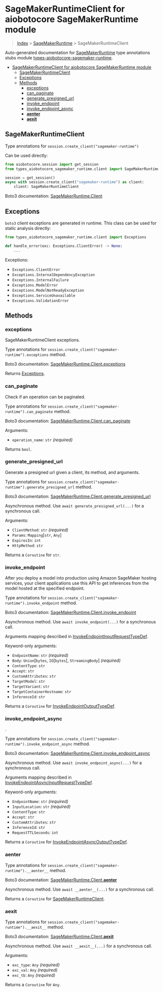 <a id="sagemakerruntimeclient-for-aiobotocore-sagemakerruntime-module"></a>

# SageMakerRuntimeClient for aiobotocore SageMakerRuntime module

> [Index](..) > [SageMakerRuntime](.) > SageMakerRuntimeClient

Auto-generated documentation for
[SageMakerRuntime](https://boto3.amazonaws.com/v1/documentation/api/latest/reference/services/sagemaker-runtime.html#SageMakerRuntime)
type annotations stubs module
[types-aiobotocore-sagemaker-runtime](https://pypi.org/project/types-aiobotocore-sagemaker-runtime/).

- [SageMakerRuntimeClient for aiobotocore SageMakerRuntime module](#sagemakerruntimeclient-for-aiobotocore-sagemakerruntime-module)
  - [SageMakerRuntimeClient](#sagemakerruntimeclient)
  - [Exceptions](#exceptions)
  - [Methods](#methods)
    - [exceptions](#exceptions)
    - [can_paginate](#can_paginate)
    - [generate_presigned_url](#generate_presigned_url)
    - [invoke_endpoint](#invoke_endpoint)
    - [invoke_endpoint_async](#invoke_endpoint_async)
    - [__aenter__](#__aenter__)
    - [__aexit__](#__aexit__)

<a id="sagemakerruntimeclient"></a>

## SageMakerRuntimeClient

Type annotations for `session.create_client("sagemaker-runtime")`

Can be used directly:

```python
from aiobotocore.session import get_session
from types_aiobotocore_sagemaker_runtime.client import SageMakerRuntimeClient

session = get_session()
async with session.create_client("sagemaker-runtime") as client:
    client: SageMakerRuntimeClient
```

Boto3 documentation:
[SageMakerRuntime.Client](https://boto3.amazonaws.com/v1/documentation/api/latest/reference/services/sagemaker-runtime.html#SageMakerRuntime.Client)

<a id="exceptions"></a>

## Exceptions

`boto3` client exceptions are generated in runtime. This class can be used for
static analysis directly:

```python
from types_aiobotocore_sagemaker_runtime.client import Exceptions

def handle_error(exc: Exceptions.ClientError) -> None:
    ...
```

Exceptions:

- `Exceptions.ClientError`
- `Exceptions.InternalDependencyException`
- `Exceptions.InternalFailure`
- `Exceptions.ModelError`
- `Exceptions.ModelNotReadyException`
- `Exceptions.ServiceUnavailable`
- `Exceptions.ValidationError`

<a id="methods"></a>

## Methods

<a id="exceptions"></a>

### exceptions

SageMakerRuntimeClient exceptions.

Type annotations for `session.create_client("sagemaker-runtime").exceptions`
method.

Boto3 documentation:
[SageMakerRuntime.Client.exceptions](https://boto3.amazonaws.com/v1/documentation/api/latest/reference/services/sagemaker-runtime.html#SageMakerRuntime.Client.exceptions)

Returns [Exceptions](#exceptions).

<a id="can_paginate"></a>

### can_paginate

Check if an operation can be paginated.

Type annotations for `session.create_client("sagemaker-runtime").can_paginate`
method.

Boto3 documentation:
[SageMakerRuntime.Client.can_paginate](https://boto3.amazonaws.com/v1/documentation/api/latest/reference/services/sagemaker-runtime.html#SageMakerRuntime.Client.can_paginate)

Arguments:

- `operation_name`: `str` *(required)*

Returns `bool`.

<a id="generate_presigned_url"></a>

### generate_presigned_url

Generate a presigned url given a client, its method, and arguments.

Type annotations for
`session.create_client("sagemaker-runtime").generate_presigned_url` method.

Boto3 documentation:
[SageMakerRuntime.Client.generate_presigned_url](https://boto3.amazonaws.com/v1/documentation/api/latest/reference/services/sagemaker-runtime.html#SageMakerRuntime.Client.generate_presigned_url)

Asynchronous method. Use `await generate_presigned_url(...)` for a synchronous
call.

Arguments:

- `ClientMethod`: `str` *(required)*
- `Params`: `Mapping`\[`str`, `Any`\]
- `ExpiresIn`: `int`
- `HttpMethod`: `str`

Returns a `Coroutine` for `str`.

<a id="invoke_endpoint"></a>

### invoke_endpoint

After you deploy a model into production using Amazon SageMaker hosting
services, your client applications use this API to get inferences from the
model hosted at the specified endpoint.

Type annotations for
`session.create_client("sagemaker-runtime").invoke_endpoint` method.

Boto3 documentation:
[SageMakerRuntime.Client.invoke_endpoint](https://boto3.amazonaws.com/v1/documentation/api/latest/reference/services/sagemaker-runtime.html#SageMakerRuntime.Client.invoke_endpoint)

Asynchronous method. Use `await invoke_endpoint(...)` for a synchronous call.

Arguments mapping described in
[InvokeEndpointInputRequestTypeDef](./type_defs.md#invokeendpointinputrequesttypedef).

Keyword-only arguments:

- `EndpointName`: `str` *(required)*
- `Body`: `Union`\[`bytes`, `IO`\[`bytes`\], `StreamingBody`\] *(required)*
- `ContentType`: `str`
- `Accept`: `str`
- `CustomAttributes`: `str`
- `TargetModel`: `str`
- `TargetVariant`: `str`
- `TargetContainerHostname`: `str`
- `InferenceId`: `str`

Returns a `Coroutine` for
[InvokeEndpointOutputTypeDef](./type_defs.md#invokeendpointoutputtypedef).

<a id="invoke_endpoint_async"></a>

### invoke_endpoint_async

.

Type annotations for
`session.create_client("sagemaker-runtime").invoke_endpoint_async` method.

Boto3 documentation:
[SageMakerRuntime.Client.invoke_endpoint_async](https://boto3.amazonaws.com/v1/documentation/api/latest/reference/services/sagemaker-runtime.html#SageMakerRuntime.Client.invoke_endpoint_async)

Asynchronous method. Use `await invoke_endpoint_async(...)` for a synchronous
call.

Arguments mapping described in
[InvokeEndpointAsyncInputRequestTypeDef](./type_defs.md#invokeendpointasyncinputrequesttypedef).

Keyword-only arguments:

- `EndpointName`: `str` *(required)*
- `InputLocation`: `str` *(required)*
- `ContentType`: `str`
- `Accept`: `str`
- `CustomAttributes`: `str`
- `InferenceId`: `str`
- `RequestTTLSeconds`: `int`

Returns a `Coroutine` for
[InvokeEndpointAsyncOutputTypeDef](./type_defs.md#invokeendpointasyncoutputtypedef).

<a id="__aenter__"></a>

### __aenter__

Type annotations for `session.create_client("sagemaker-runtime").__aenter__`
method.

Boto3 documentation:
[SageMakerRuntime.Client.__aenter__](https://boto3.amazonaws.com/v1/documentation/api/latest/reference/services/sagemaker-runtime.html#SageMakerRuntime.Client.__aenter__)

Asynchronous method. Use `await __aenter__(...)` for a synchronous call.

Returns a `Coroutine` for [SageMakerRuntimeClient](#sagemakerruntimeclient).

<a id="__aexit__"></a>

### __aexit__

Type annotations for `session.create_client("sagemaker-runtime").__aexit__`
method.

Boto3 documentation:
[SageMakerRuntime.Client.__aexit__](https://boto3.amazonaws.com/v1/documentation/api/latest/reference/services/sagemaker-runtime.html#SageMakerRuntime.Client.__aexit__)

Asynchronous method. Use `await __aexit__(...)` for a synchronous call.

Arguments:

- `exc_type`: `Any` *(required)*
- `exc_val`: `Any` *(required)*
- `exc_tb`: `Any` *(required)*

Returns a `Coroutine` for `Any`.
